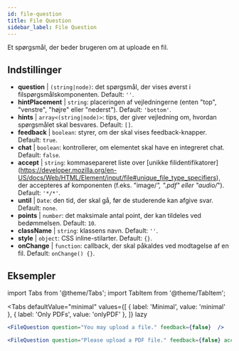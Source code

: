 ```yaml
---
id: file-question 
title: File Question
sidebar_label: File Question
---
```


Et spørgsmål, der beder brugeren om at uploade en fil.

## Indstillinger

* __question__ | `(string|node)`: det spørgsmål, der vises øverst i filspørgsmålskomponenten. Default: `''`.
* __hintPlacement__ | `string`: placeringen af vejledningerne (enten "top", "venstre", "højre" eller "nederst"). Default: `'bottom'`.
* __hints__ | `array<(string|node)>`: tips, der giver vejledning om, hvordan spørgsmålet skal besvares. Default: `[]`.
* __feedback__ | `boolean`: styrer, om der skal vises feedback-knapper. Default: `true`.
* __chat__ | `boolean`: kontrollerer, om elementet skal have en integreret chat. Default: `false`.
* __accept__ | `string`: kommasepareret liste over [unikke filidentifikatorer] (https://developer.mozilla.org/en-US/docs/Web/HTML/Element/input/file#unique_file_type_specifiers), der accepteres af komponenten (f.eks. "image/*", ".pdf" eller "audio/*"). Default: `'*/*'`.
* __until__ | `Date`: den tid, der skal gå, før de studerende kan afgive svar. Default: `none`.
* __points__ | `number`: det maksimale antal point, der kan tildeles ved bedømmelsen. Default: `10`.
* __className__ | `string`: klassens navn. Default: `''`.
* __style__ | `object`: CSS inline-stilarter. Default: `{}`.
* __onChange__ | `function`: callback, der skal påkaldes ved modtagelse af en fil. Default: `onChange() {}`.


## Eksempler

import Tabs from '@theme/Tabs';
import TabItem from '@theme/TabItem';

<Tabs
    defaultValue="minimal"
    values={[
        { label: 'Minimal', value: 'minimal' },
        { label: 'Only PDFs', value: 'onlyPDF' },
    ]}
    lazy
>

<TabItem value="minimal">

```jsx live
<FileQuestion question="You may upload a file." feedback={false}  />
```
</TabItem>

<TabItem value="onlyPDF">

```jsx live
<FileQuestion question="Please upload a PDF file." feedback={false} accept=".pdf" />
```

</TabItem>

</Tabs>
